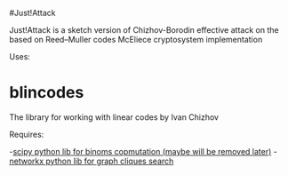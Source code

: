 #Just!Attack

Just!Attack is a sketch version of Chizhov-Borodin effective attack on the based on Reed–Muller codes McEliece cryptosystem implementation


Uses:
# blincodes
The library for working with linear codes by Ivan Chizhov

Requires:

-[scipy python lib for binoms copmutation (maybe will be removed later)](https://www.scipy.org/install.html)
-[networkx python lib for graph cliques search](https://networkx.github.io/)



